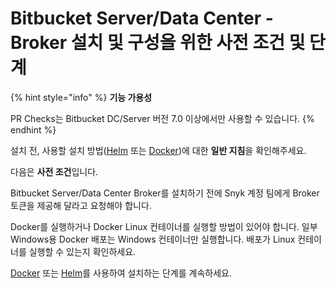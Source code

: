# Bitbucket Server/Data Center - Broker 설치 및 구성을 위한 사전 조건 및 단계

{% hint style="info" %}
**기능 가용성**

 PR Checks는 Bitbucket DC/Server 버전 7.0 이상에서만 사용할 수 있습니다.
{% endhint %}

설치 전, 사용할 설치 방법([Helm](../install-and-configure-broker-using-helm.md) 또는 [Docker](../install-and-configure-broker-using-docker.md))에 대한 **일반 지침**을 확인해주세요.

다음은 **사전 조건**입니다.

Bitbucket Server/Data Center Broker를 설치하기 전에 Snyk 계정 팀에게 Broker 토큰을 제공해 달라고 요청해야 합니다.&#x20;

Docker를 실행하거나 Docker Linux 컨테이너를 실행할 방법이 있어야 합니다. 일부 Windows용 Docker 배포는 Windows 컨테이너만 실행합니다. 배포가 Linux 컨테이너를 실행할 수 있는지 확인하세요.

[Docker](data-center.md) 또는 [Helm](bitbucket-server-data-center-install-and-configure-using-helm.md)를 사용하여 설치하는 단계를 계속하세요.